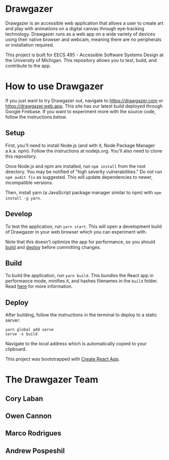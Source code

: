 # Drawgazer
Drawgazer is an accessible web application that allows a user to create art and play with animations on a digital canvas through eye-tracking technology. Drawgazer runs as a web app on a wide variety of devices using their native browser and webcam, meaning there are no peripherals or installation required.

This project is built for EECS 495 - Accessible Software Systems Design at the University of Michigan. This repository allows you to test, build, and contribute to the app.

# How to use Drawgazer
If you just want to try Drawgazer out, navigate to https://drawgazer.com or https://drawgazer.web.app. This site has our latest build deployed through Google Firebase. If you want to experiment more with the source code, follow the instructions below.

## Setup
First, you'll need to install Node.js (and with it, Node Package Manager a.k.a. npm). Follow the instructions at nodejs.org. You'll also need to clone this repository.

Once Node.js and npm are installed, run `npm install` from the root directory. You may be notified of "high severity vulnerabilities." Do *not* run `npm audit fix` as suggested. This will update dependencies to newer, incompatible versions.

Then, install yarn (a JavaScript package manager similar to npm) with `npm install -g yarn`.

## Develop
To test the application, run `yarn start`. This will open a development build of Drawgazer in your web browser which you can experiment with.

Note that this doesn't optimize the app for performance, so you should [build](##build) and [deploy](##deploy) before committing changes.

## Build
To build the application, run `yarn build`. This bundles the React app in performance mode, minifies it, and hashes filenames in the `build` folder. Read [here](https://create-react-app.dev/docs/deployment/) for more information.

## Deploy
After building, follow the instructions in the terminal to deploy to a static server:

```
yarn global add serve
serve -s build
```

Navigate to the local address which is automatically copied to your clipboard. 

This project was bootstrapped with [Create React App](https://github.com/facebook/create-react-app).

# The Drawgazer Team

## Cory Laban

## Owen Cannon

## Marco Rodrigues

## Andrew Pospeshil
